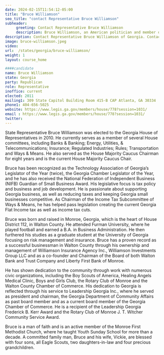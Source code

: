 ```yaml
---
date: 2024-02-15T11:54:12-05:00
title: "Bruce Williamson"
seo_title: "contact Representative Bruce Williamson"
subheader:
     greeting: Contact Representative Bruce Williamson
     description: Bruce Williamson, an American politician and member of the Republican Party, assumed office as a representative of District 112 in the Georgia House of Representatives on January 9, 2023.
description: Contact Representative Bruce Williamson of Georgia. Contact information for Bruce Williamson includes email address, phone number, and mailing address.
image: bruce-williamson.jpeg
video:
url:  /states/georgia/bruce-williamson/
weight: 1
layout: course_home

####candidate
name: Bruce Williamson
state: Georgia
party: Republican
role: Representative
inoffice: current
elected: 2011
mailing1: 309 State Capitol Building Room 415-B CAP Atlanta, GA 30334
phone1: 404-656-5025
website: https://www.legis.ga.gov/members/house/778?session=1031/
email : https://www.legis.ga.gov/members/house/778?session=1031/
twitter:
---
```


State Representative Bruce Williamson was elected to the Georgia House of Representatives in 2010. He currently serves as a member of several House committees, including Banks & Banking; Energy, Utilities, & Telecommunications; Insurance; Regulated Industries; Rules; Transportation and Ways & Means. He also served as the House Majority Caucus Chairman for eight years and is the current House Majority Caucus Chair.

Bruce has been recognized as the Technology Association of Georgia’s Legislator of the Year (twice), the Georgia Chamber Legislator of the Year, and he has also received the National Federation of Independent Business (NIFB) Guardian of Small Business Award. His legislative focus is tax policy and business and job development. He is passionate about supporting Georgia business, as well as reducing taxes and keeping Georgia small businesses competitive. As Chairman of the Income Tax Subcommittee of Ways & Means, he has helped pass legislation creating the current Georgia Flat Income tax as well as income tax cuts.

Bruce was born and raised in Monroe, Georgia, which is the heart of House District 112, in Walton County. He attended Furman University, where he played football and earned a B.A. in Business Administration. He then furthered his studies as a graduate student at the University of Georgia focusing on risk management and insurance. Bruce has a proven record as a successful businessman in Walton County through his ownership and management of Williamson Insurance Agency Inc., Williamson Investments Group LLC and as a co-founder and Chairman of the Board of both Walton Bank and Trust Company and Liberty First Bank of Monroe.

He has shown dedication to the community through work with numerous civic organizations, including the Boy Scouts of America, Healing Angels Medical Clinic, Boys and Girls Club, the Rotary Club of Monroe and the Walton County Chamber of Commerce. His dedication to Georgia is reflected through his service to Leadership Georgia Inc., where he served as president and chairman, the Georgia Department of Community Affairs as past board member and as a current board member of the Georgia Chamber of Commerce. He is a recipient of the Leadership Georgia Frederick B. Kerr Award and the Rotary Club of Monroe J. T. Witcher Community Service Award.

Bruce is a man of faith and is an active member of the Monroe First Methodist Church, where he taught Youth Sunday School for more than a decade. A committed family man, Bruce and his wife, Vickie, are blessed with four sons, all Eagle Scouts, two daughters-in-law and four precious grandchildren.
